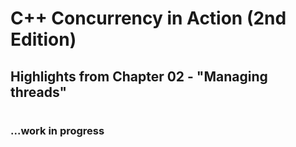 # C++ Concurrency in Action (2nd Edition)

## Highlights from Chapter 02 - "Managing threads"

#
### ...work in progress
